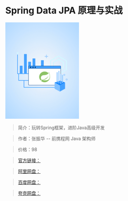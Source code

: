 # Spring Data JPA 原理与实战

![img](../../assets/CgqCHl9_0QeAUVMoAABWN6XOGEc262.png)

> 简介：玩转Spring框架，进阶Java高级开发

> 作者：张振华 -- 前携程网 Java 架构师

> 价格：98

> [官方链接：]()

> [阿里网盘：]()

> [百度网盘：]()

> [夸克网盘：]()
